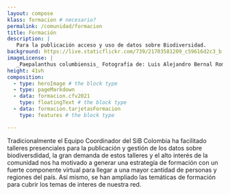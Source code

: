 ```yaml
---
layout: compose
klass: formacion # necesario?
permalink: /comunidad/formacion
title: Formación
description: |
   Para la publicación acceso y uso de datos sobre Biodiversidad.
background: https://live.staticflickr.com/739/21703581209_c59616d2c3_b.jpg#
imageLicense: |
   _Paepalanthus columbiensis_ Fotografía de: Luis Alejandro Bernal Romero vía [Flickr](https://flic.kr/p/fEEWsd)
height: 41vh
composition:
  - type: heroImage # the block type
  - type: pageMarkdown
  - data: formacion.cfv2021
    type: floatingText # the block type
  - data: formacion.tarjetasFormacion
    type: features # the block type

---
```


Tradicionalmente el Equipo Coordinador del SiB Colombia ha facilitado talleres presenciales para la publicación y gestión de los datos sobre biodiversdidad, la gran demanda de estos talleres y el alto interés de la comunidad nos ha motivado a generar una estrategía de formación con un fuerte componente virtual para llegar a una mayor cantidad de personas y regiones del país. Así mismo, se han ampliado las temáticas de formación para cubrir los temas de interes de nuestra red.
